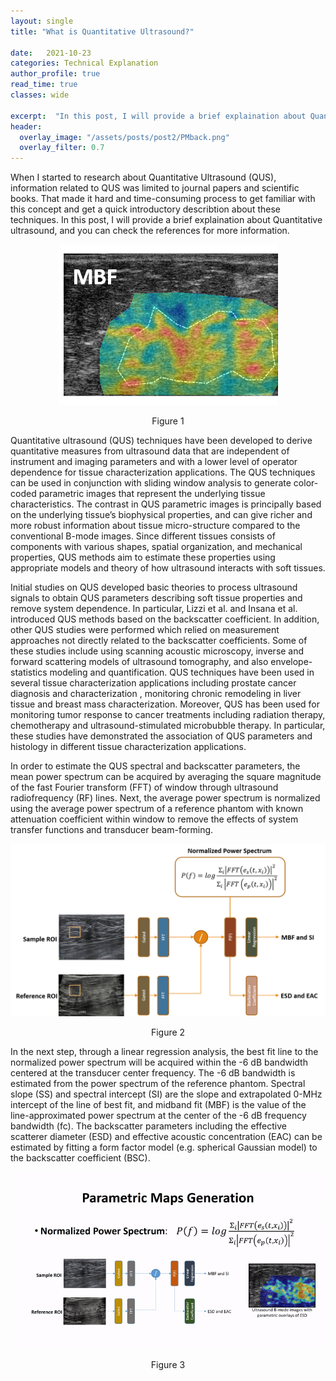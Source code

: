 ```yaml
---
layout: single
title: "What is Quantitative Ultrasound?"

date:   2021-10-23
categories: Technical Explanation
author_profile: true
read_time: true
classes: wide

excerpt:  "In this post, I will provide a brief explaination about Quantitative ultrasound, and you can check the references for more information."
header:
  overlay_image: "/assets/posts/post2/PMback.png"
  overlay_filter: 0.7
--- 
```


When I started to research about Quantitative Ultrasound (QUS), information related to QUS was limited to journal papers and scientific books. That made it hard and time-consuming process to get familiar with this concept and get a quick introductory describtion about these techniques. In this post, I will provide a brief explaination about Quantitative ultrasound, and you can check the references for more information.

<p align="center">
  <img alt="QUS" src="/assets/posts/post2/PM.png">
  <figcaption align="center">Figure 1</figcaption>
</p>

Quantitative ultrasound (QUS) techniques have been developed to derive quantitative measures from ultrasound data that are independent of instrument and imaging parameters and with a lower level of operator dependence for tissue characterization applications. The QUS techniques can be used in conjunction with sliding window analysis to generate color-coded parametric images that represent the underlying tissue characteristics. The contrast in QUS parametric images is principally based on the underlying tissue’s biophysical properties, and can give richer and more robust information about tissue micro-structure compared to the conventional B-mode images. Since different tissues consists of components with various shapes, spatial organization, and mechanical properties, QUS methods aim to estimate these properties using appropriate models and theory of how ultrasound interacts with soft tissues.
<br>

Initial studies on QUS developed basic theories to process ultrasound signals to obtain QUS parameters describing soft tissue properties and remove system dependence. In particular, Lizzi et al. and Insana et al. introduced QUS methods based on the backscatter coefficient. In addition, other QUS studies were performed which relied on measurement approaches not directly related to the backscatter coefficients. Some of these studies include using scanning acoustic microscopy, inverse and forward scattering models of ultrasound tomography, and also envelope-statistics modeling and quantification. QUS techniques have been used in several tissue characterization applications including prostate cancer diagnosis and characterization , monitoring chronic remodeling in liver tissue and breast mass characterization. Moreover, QUS has been used for monitoring tumor response to cancer treatments including radiation therapy, chemotherapy and ultrasound-stimulated microbubble therapy. In particular, these studies have demonstrated the association of QUS parameters and histology in different tissue characterization applications.
<br>

In order to estimate the QUS spectral and backscatter parameters, the mean power spectrum can be acquired by averaging the square magnitude of the fast Fourier transform (FFT) of window through ultrasound radiofrequency (RF) lines. Next, the average power spectrum is normalized using the average power spectrum of a reference phantom with known attenuation coefficient within window to remove the effects of system transfer functions and transducer beam-forming.

<p align="center">
  <img alt="QUS" src="/assets/posts/post2/PMgen.png">
  <figcaption align="center">Figure 2</figcaption>
</p>



In the next step, through a linear regression analysis, the best fit line to the normalized power spectrum will be acquired within the -6 dB bandwidth centered at the transducer center frequency. The -6 dB bandwidth is estimated from the power spectrum of the reference phantom. Spectral slope (SS) and spectral intercept (SI) are the slope and extrapolated 0-MHz intercept of the line of best fit, and midband fit (MBF) is the value of the line-approximated power spectrum at the center of the -6 dB frequency bandwidth (fc). The backscatter parameters including the effective scatterer diameter (ESD) and effective acoustic concentration (EAC) can be estimated by fitting a form factor model (e.g. spherical Gaussian model)  to the backscatter coefficient (BSC).

<p align="center">
  <img alt="QUS" src="/assets/posts/post2/QUS_Slide.gif">
  <figcaption align="center">Figure 3</figcaption>
</p>
